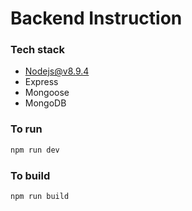 # Backend Instruction 

### Tech stack

+ Nodejs@v8.9.4
+ Express 
+ Mongoose
+ MongoDB

### To run
```sh
npm run dev
```

### To build 
```sh
npm run build 
```